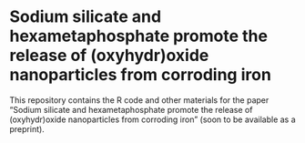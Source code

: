 
<!-- README.md is generated from README.Rmd. Please edit that file -->

# Sodium silicate and hexametaphosphate promote the release of (oxyhydr)oxide nanoparticles from corroding iron

This repository contains the R code and other materials for the paper
“Sodium silicate and hexametaphosphate promote the release of
(oxyhydr)oxide nanoparticles from corroding iron” (soon to be available
as a preprint).

<!-- If you clone the repository, make sure to run the script `R/clean_fff.R` to write the files *fff_combined.csv* and *mals_combined.csv*, which have not been uploaded due to their size. When rendering, run `R/paper_build.R` to get the proper formatting for Arabic numeral citations. -->
